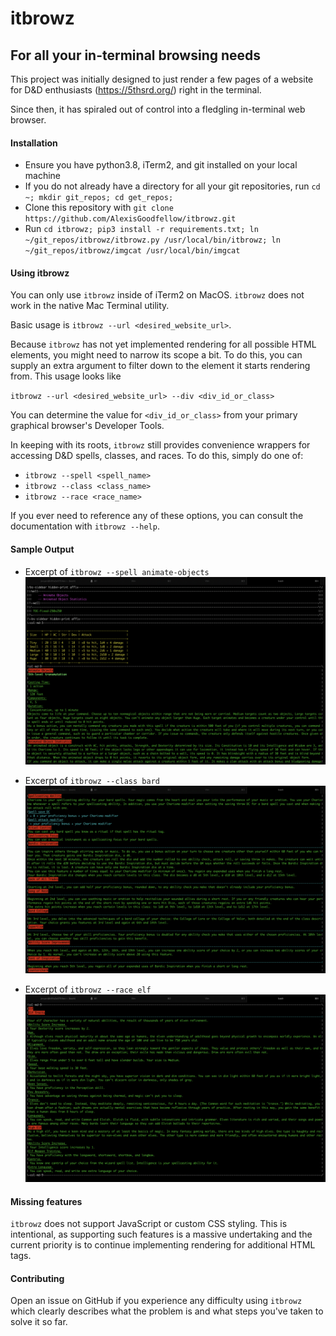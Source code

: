 # itbrowz

## For all your in-terminal browsing needs

This project was initially designed to just render a few pages of a website for
D&D enthusiasts (https://5thsrd.org/) right in the terminal.

Since then, it has spiraled out of control into a fledgling in-terminal web browser.

#### Installation

- Ensure you have python3.8, iTerm2, and git installed on your local machine
- If you do not already have a directory for all your git repositories, run `cd ~; mkdir git_repos; cd get_repos;`
- Clone this repository with `git clone https://github.com/AlexisGoodfellow/itbrowz.git`
- Run `cd itbrowz; pip3 install -r requirements.txt; ln ~/git_repos/itbrowz/itbrowz.py /usr/local/bin/itbrowz; ln ~/git_repos/itbrowz/imgcat /usr/local/bin/imgcat`

#### Using itbrowz

You can only use `itbrowz` inside of iTerm2 on MacOS.
`itbrowz` does not work in the native Mac Terminal utility.

Basic usage is `itbrowz --url <desired_website_url>`.

Because `itbrowz` has not yet implemented rendering for all possible HTML elements,
you might need to narrow its scope a bit. To do this, you can supply an extra argument
to filter down to the element it starts rendering from. This usage looks like

`itbrowz --url <desired_website_url> --div <div_id_or_class>`

You can determine the value for `<div_id_or_class>` from your primary graphical
browser's Developer Tools.

In keeping with its roots, `itbrowz` still provides convenience wrappers for
accessing D&D spells, classes, and races. To do this, simply do one of:

- `itbrowz --spell <spell_name>`
- `itbrowz --class <class_name>`
- `itbrowz --race <race_name>`

If you ever need to reference any of these options, you can consult the
documentation with `itbrowz --help`.

#### Sample Output

- Excerpt of `itbrowz --spell animate-objects`
![itbrowz --spell animate-objects](./assets/animate-objects.png)

- Excerpt of `itbrowz --class bard`
![itbrowz --class bard](./assets/bard.png)

- Excerpt of `itbrowz --race elf`
![itbrowz --race elf](./assets/elf.png)

#### Missing features

`itbrowz` does not support JavaScript or custom CSS styling. This is intentional,
as supporting such features is a massive undertaking and the current priority is
to continue implementing rendering for additional HTML tags.

#### Contributing

Open an issue on GitHub if you experience any difficulty using `itbrowz` which
clearly describes what the problem is and what steps you've taken to solve it so far.
